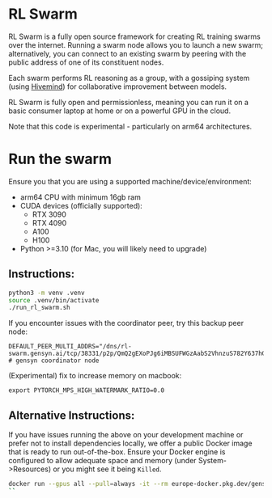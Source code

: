 # RL Swarm

RL Swarm is a fully open source framework for creating RL training swarms over the internet. Running a swarm node allows you to launch a new swarm; alternatively, you can connect to an existing swarm by peering with the public address of one of its constituent nodes.

Each swarm performs RL reasoning as a group, with a gossiping system (using [Hivemind](https://github.com/learning-at-home/hivemind)) for collaborative improvement between models.

RL Swarm is fully open and permissionless, meaning you can run it on a basic consumer laptop at home or on a powerful GPU in the cloud.

Note that this code is experimental - particularly on arm64 architectures.

# Run the swarm

Ensure you that you are using a supported machine/device/environment:

- arm64 CPU with minimum 16gb ram
- CUDA devices (officially supported):
    - RTX 3090
    - RTX 4090
    - A100
    - H100
-  Python >=3.10 (for Mac, you will likely need to upgrade)

## Instructions:

```sh
python3 -m venv .venv
source .venv/bin/activate
./run_rl_swarm.sh
```

If you encounter issues with the coordinator peer, try this backup peer node:

```
DEFAULT_PEER_MULTI_ADDRS="/dns/rl-swarm.gensyn.ai/tcp/38331/p2p/QmQ2gEXoPJg6iMBSUFWGzAabS2VhnzuS782Y637hGjfsRJ" # gensyn coordinator node
```

(Experimental) fix to increase memory on macbook:

```
export PYTORCH_MPS_HIGH_WATERMARK_RATIO=0.0
```

## Alternative Instructions:

If you have issues running the above on your development machine or prefer
not to install dependencies locally, we offer a public Docker
image that is ready to run out-of-the-box.
Ensure your Docker engine is configured to allow
adequate space and memory (under System->Resources) or you might see it being `Killed`.

```sh
docker run --gpus all --pull=always -it --rm europe-docker.pkg.dev/gensyn-public-b7d9/public/rl-swarm:v0.0.1 ./run_hivemind_docker.sh
``
